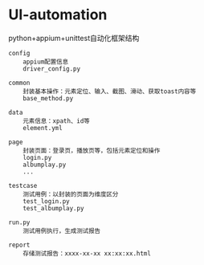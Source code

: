 # UI-automation


python+appium+unittest自动化框架结构

	config
		appium配置信息
		driver_config.py
		
	common
		封装基本操作：元素定位、输入、截图、滑动、获取toast内容等
		base_method.py
		
	data
		元素信息：xpath、id等
		element.yml
		
	page
		封装页面：登录页，播放页等，包括元素定位和操作
		login.py
		albumplay.py
		...
		
	testcase
		测试用例：以封装的页面为维度区分
		test_login.py
		test_albumplay.py
		
	run.py
		测试用例执行，生成测试报告
		
	report
		存储测试报告：xxxx-xx-xx xx:xx:xx.html
